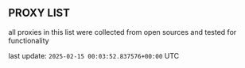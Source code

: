 ## PROXY LIST

all proxies in this list were collected from open sources and tested for functionality

last update: `2025-02-15 00:03:52.837576+00:00` UTC